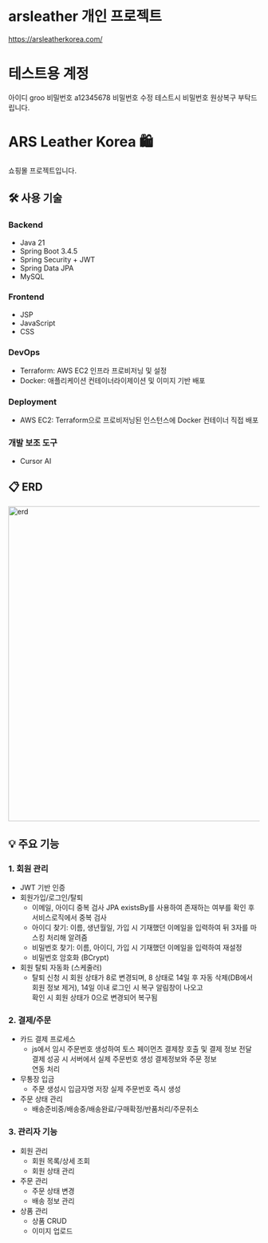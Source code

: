 # arsleather 개인 프로젝트

https://arsleatherkorea.com/
# 테스트용 계정 
아이디 groo 비밀번호 a12345678
비밀번호 수정 테스트시 비밀번호 원상복구 부탁드립니다.
# ARS Leather Korea 🛍️

쇼핑몰 프로젝트입니다.

## 🛠 사용 기술

### Backend
- Java 21
- Spring Boot 3.4.5
- Spring Security + JWT
- Spring Data JPA
- MySQL

### Frontend
- JSP
- JavaScript
- CSS

### DevOps
- Terraform: AWS EC2 인프라 프로비저닝 및 설정
- Docker: 애플리케이션 컨테이너라이제이션 및 이미지 기반 배포

### Deployment
- AWS EC2: Terraform으로 프로비저닝된 인스턴스에 Docker 컨테이너 직접 배포

### 개발 보조 도구
- Cursor AI

## 📋 ERD

<img width="1069" height="630" alt="erd" src="https://github.com/user-attachments/assets/3fe34455-3872-4612-b8f5-f010e23836ed" />

## 💡 주요 기능

### 1. 회원 관리
- JWT 기반 인증
- 회원가입/로그인/탈퇴
  - 이메일, 아이디 중복 검사 JPA existsBy를 사용하여 존재하는 여부를 확인 후 서비스로직에서 중복 검사
  - 아이디 찾기: 이름, 생년월일, 가입 시 기재했던 이메일을 입력하여 뒤 3자를 마스킹 처리해 알려줌
  - 비밀번호 찾기: 이름, 아이디, 가입 시 기재했던 이메일을 입력하여 재설정
  - 비밀번호 암호화 (BCrypt)
- 회원 탈퇴 자동화 (스케줄러)
  - 탈퇴 신청 시 회원 상태가 8로 변경되며, 8 상태로 14일 후 자동 삭제(DB에서 회원 정보 제거), 14일 이내 로그인 시 복구 알림창이 나오고 <br>확인 시 회원 상태가 0으로 변경되어 복구됨

### 2. 결제/주문
- 카드 결제 프로세스 
  - js에서 임시 주문번호 생성하여 토스 페이먼츠 결제창 호출 및 결제 정보 전달 결제 성공 시 서버에서 실제 주문번호 생성 결제정보와 주문 정보 <br>연동 처리
- 무통장 입금
  - 주문 생성시 입금자명 저장 실제 주문번호 즉시 생성
- 주문 상태 관리
  - 배송준비중/배송중/배송완료/구매확정/반품처리/주문취소

### 3. 관리자 기능
- 회원 관리
  - 회원 목록/상세 조회
  - 회원 상태 관리
- 주문 관리
  - 주문 상태 변경
  - 배송 정보 관리
- 상품 관리
  - 상품 CRUD
  - 이미지 업로드
